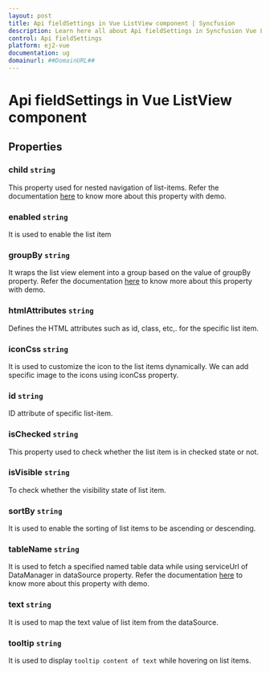 ```yaml
---
layout: post
title: Api fieldSettings in Vue ListView component | Syncfusion
description: Learn here all about Api fieldSettings in Syncfusion Vue ListView component of Syncfusion Essential JS 2 and more.
control: Api fieldSettings 
platform: ej2-vue
documentation: ug
domainurl: ##DomainURL##
---
```


# Api fieldSettings in Vue ListView component

## Properties

### child `string`

This property used for nested navigation of list-items. Refer the documentation [here](http://ej2.syncfusion.com/documentation/list-view/nested-list.html?lang=typescript) to know more about this property with demo.

### enabled `string`

It is used to enable the list item

### groupBy `string`

It wraps the list view element into a group based on the value of groupBy property. Refer the documentation [here](http://ej2.syncfusion.com/documentation/list-view/grouping.html?lang=typescript) to know more about this property with demo.

### htmlAttributes `string`

Defines the HTML attributes such as id, class, etc,. for the specific list item.

### iconCss `string`

It is used to customize the icon to the list items dynamically. We can add specific image to the icons using iconCss property.

### id `string`

ID attribute of specific list-item.

### isChecked `string`

This property used to check whether the list item is in checked state or not.

### isVisible `string`

To check whether the visibility state of list item.

### sortBy `string`

It is used to enable the sorting of list items to be ascending or descending.

### tableName `string`

It is used to fetch a specified named table data while using serviceUrl of DataManager in dataSource property.
Refer the documentation [here](http://ej2.syncfusion.com/documentation/data/getting-started.html?lang=typescript) to know more about this property with demo.

### text `string`

It is used to map the text value of list item from the dataSource.

### tooltip `string`

It is used to display `tooltip content of text` while hovering on list items.

